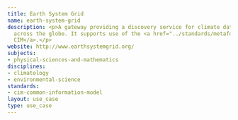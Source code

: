 ```yaml
---
title: Earth System Grid
name: earth-system-grid
description: <p>A gateway providing a discovery service for climate data held at repositories
  across the globe. It supports use of the <a href="../standards/metafor-cim-common-information-model.html">Metafor
  CIM</a>.</p>
website: http://www.earthsystemgrid.org/
subjects:
- physical-sciences-and-mathematics
disciplines:
- climatology
- environmental-science
standards:
- cim-common-information-model
layout: use_case
type: use_case
---
```


